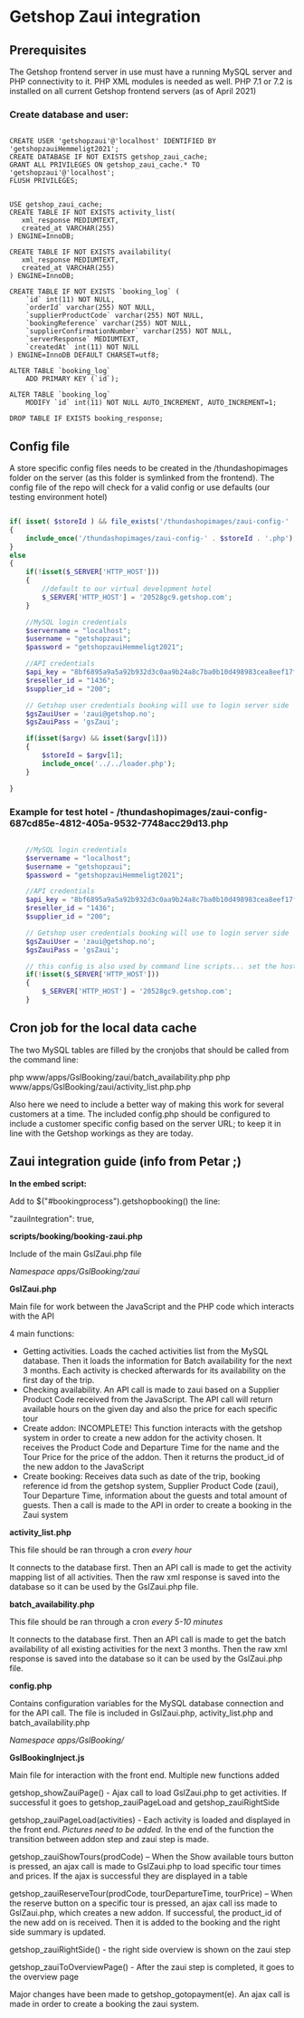 # Getshop Zaui integration

## Prerequisites

The Getshop frontend server in use must have a running MySQL server and PHP connectivity to it. PHP XML modules is needed as well. PHP 7.1 or 7.2 is installed on all current Getshop frontend servers (as of April 2021)

### Create database and user:

```mysql

CREATE USER 'getshopzaui'@'localhost' IDENTIFIED BY 'getshopzauiHemmeligt2021';
CREATE DATABASE IF NOT EXISTS getshop_zaui_cache;
GRANT ALL PRIVILEGES ON getshop_zaui_cache.* TO 'getshopzaui'@'localhost';
FLUSH PRIVILEGES;


USE getshop_zaui_cache;
CREATE TABLE IF NOT EXISTS activity_list(
   xml_response MEDIUMTEXT,
   created_at VARCHAR(255)
) ENGINE=InnoDB;

CREATE TABLE IF NOT EXISTS availability(
   xml_response MEDIUMTEXT,
   created_at VARCHAR(255)
) ENGINE=InnoDB;

CREATE TABLE IF NOT EXISTS `booking_log` (
    `id` int(11) NOT NULL,
    `orderId` varchar(255) NOT NULL,
    `supplierProductCode` varchar(255) NOT NULL,
    `bookingReference` varchar(255) NOT NULL,
    `supplierConfirmationNumber` varchar(255) NOT NULL,
    `serverResponse` MEDIUMTEXT,
    `createdAt` int(11) NOT NULL
) ENGINE=InnoDB DEFAULT CHARSET=utf8;

ALTER TABLE `booking_log`
    ADD PRIMARY KEY (`id`);

ALTER TABLE `booking_log`
    MODIFY `id` int(11) NOT NULL AUTO_INCREMENT, AUTO_INCREMENT=1;

DROP TABLE IF EXISTS booking_response;

```

## Config file

A store specific config files needs to be created in the /thundashopimages folder on the server (as this folder is symlinked from the frontend). The config file of the repo will check for a valid config or use defaults (our testing environment hotel)

```php

if( isset( $storeId ) && file_exists('/thundashopimages/zaui-config-' . $storeId . '.php' ) )
{
    include_once('/thundashopimages/zaui-config-' . $storeId . '.php');
}
else
{
    if(!isset($_SERVER['HTTP_HOST']))
    {
        //default to our virtual development hotel
        $_SERVER['HTTP_HOST'] = '20528gc9.getshop.com';
    }

    //MySQL login credentials
    $servername = "localhost";
    $username = "getshopzaui";
    $password = "getshopzauiHemmeligt2021";

    //API credentials
    $api_key = "8bf6895a9a5a92b932d3c0aa9b24a8c7ba0b10d498983cea8eef17f35f2fb95b";
    $reseller_id = "1436";
    $supplier_id = "200";

    // Getshop user credentials booking will use to login server side
    $gsZauiUser = 'zaui@getshop.no';
    $gsZauiPass = 'gsZaui';

    if(isset($argv) && isset($argv[1]))
    {
        $storeId = $argv[1];
        include_once('../../loader.php');
    }

}

```

### Example for test hotel - /thundashopimages/zaui-config-687cd85e-4812-405a-9532-7748acc29d13.php

```php

    //MySQL login credentials
    $servername = "localhost";
    $username = "getshopzaui";
    $password = "getshopzauiHemmeligt2021";

    //API credentials
    $api_key = "8bf6895a9a5a92b932d3c0aa9b24a8c7ba0b10d498983cea8eef17f35f2fb95b";
    $reseller_id = "1436";
    $supplier_id = "200";

    // Getshop user credentials booking will use to login server side
    $gsZauiUser = 'zaui@getshop.no';
    $gsZauiPass = 'gsZaui';

    // this config is also used by command line scripts... set the host for sme getshop stuff to work
    if(!isset($_SERVER['HTTP_HOST']))
    {
        $_SERVER['HTTP_HOST'] = '20528gc9.getshop.com';
    }


```


## Cron job for the local data cache

The two MySQL tables are filled by the cronjobs that should be called from the command line:

php www/apps/GslBooking/zaui/batch_availability.php
php www/apps/GslBooking/zaui/activity_list.php.php

Also here we need to include a better way of making this work for several customers at a time. The included config.php should be configured to include a customer specific config based on the server URL; to keep it in line with the Getshop workings as they are today.



## Zaui integration guide (info from Petar ;)

**In the embed script:**

Add to $(&quot;#bookingprocess&quot;).getshopbooking() the line:

&quot;zauiIntegration&quot;: true,

**scripts/booking/booking-zaui.php**

Include of the main GslZaui.php file

_Namespace apps/GslBooking/zaui_

**GslZaui.php**

Main file for work between the JavaScript and the PHP code which interacts with the API

4 main functions:

- Getting activities. Loads the cached activities list from the MySQL database. Then it loads the information for Batch availability for the next 3 months. Each activity is checked afterwards for its availability on the first day of the trip.
- Checking availability. An API call is made to zaui based on a Supplier Product Code received from the JavaScript. The API call will return available hours on the given day and also the price for each specific tour
- Create addon: INCOMPLETE! This function interacts with the getshop system in order to create a new addon for the activity chosen. It receives the Product Code and Departure Time for the name and the Tour Price for the price of the addon. Then it returns the product\_id of the new addon to the JavaScript
- Create booking: Receives data such as date of the trip, booking reference id from the getshop system, Supplier Product Code (zaui), Tour Departure Time, information about the guests and total amount of guests. Then a call is made to the API in order to create a booking in the Zaui system

**activity\_list.php**

This file should be ran through a cron _every hour_

It connects to the database first. Then an API call is made to get the activity mapping list of all activities. Then the raw xml response is saved into the database so it can be used by the GslZaui.php file.

**batch\_availability.php**

This file should be ran through a cron _every 5-10 minutes_

It connects to the database first. Then an API call is made to get the batch availability of all existing activities for the next 3 months. Then the raw xml response is saved into the database so it can be used by the GslZaui.php file.

**config.php**

Contains configuration variables for the MySQL database connection and for the API call. The file is included in GslZaui.php, activity\_list.php and batch\_availability.php

_Namespace apps/GslBooking/_

**GslBookingInject.js**

Main file for interaction with the front end. Multiple new functions added

getshop\_showZauiPage() - Ajax call to load GslZaui.php to get activities. If successful it goes to getshop\_zauiPageLoad and getshop\_zauiRightSide

getshop\_zauiPageLoad(activities) - Each activity is loaded and displayed in the front end. _Pictures need to be added._ In the end of the function the transition between addon step and zaui step is made.

getshop\_zauiShowTours(prodCode) – When the Show available tours button is pressed, an ajax call is made to GslZaui.php to load specific tour times and prices. If the ajax is successful they are displayed in a table

getshop\_zauiReserveTour(prodCode, tourDepartureTime, tourPrice) – When the reserve button on a specific tour is pressed, an ajax call iss made to GslZaui.php, which creates a new addon. If successful, the product\_id of the new add on is received. Then it is added to the booking and the right side summary is updated.

getshop\_zauiRightSide() - the right side overview is shown on the zaui step

getshop\_zauiToOverviewPage() - After the zaui step is completed, it goes to the overview page

Major changes have been made to getshop\_gotopayment(e). An ajax call is made in order to create a booking the zaui system.